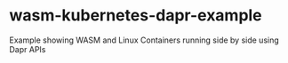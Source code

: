 # wasm-kubernetes-dapr-example
Example showing WASM and Linux Containers running side by side using Dapr APIs
